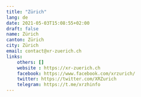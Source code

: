 ```yaml
---
title: "Zürich"
lang: de
date: 2021-05-03T15:08:55+02:00
draft: false
name: Zürich
canton: Zürich
city: Zürich
email: contact@xr-zuerich.ch 
links:
    others: []
    website : https://xr-zuerich.ch
    facebook: https://www.facebook.com/xrzurich/
    twitter: https://twitter.com/XRZurich
    telegram: https://t.me/xrzhinfo
---
```


